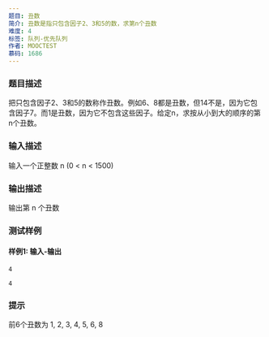 ```yaml
---
题目: 丑数
简介: 丑数是指只包含因子2、3和5的数，求第n个丑数
难度: 4
标签: 队列-优先队列
作者: MOOCTEST
慕码: 1686
---
```


### 题目描述

把只包含因子2、3和5的数称作丑数。例如6、8都是丑数，但14不是，因为它包含因子7。而1是丑数，因为它不包含这些因子。给定n，求按从小到大的顺序的第n个丑数。

### 输入描述

输入一个正整数 n (0 < n < 1500)

### 输出描述

输出第 n 个丑数

### 测试样例

#### 样例1: 输入-输出

```
4
```

```
4
```

### 提示

前6个丑数为 1, 2, 3, 4, 5, 6, 8